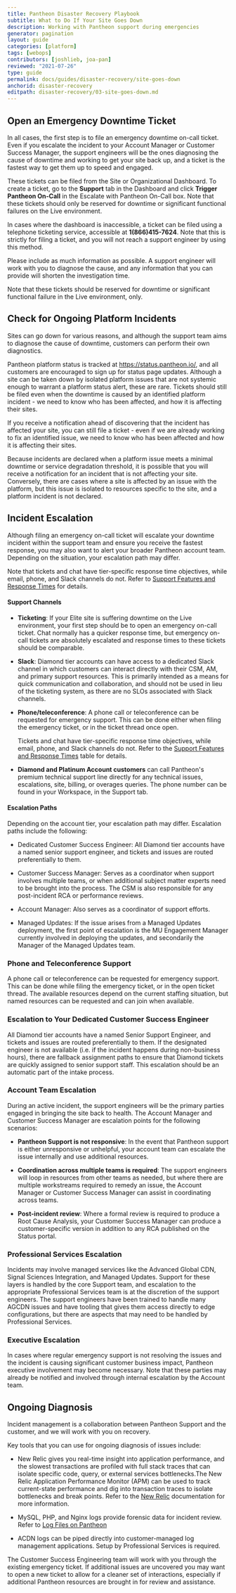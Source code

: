 ```yaml
---
title: Pantheon Disaster Recovery Playbook
subtitle: What to Do If Your Site Goes Down
description: Working with Pantheon support during emergencies
generator: pagination
layout: guide
categories: [platform]
tags: [webops]
contributors: [joshlieb, joa-pan]
reviewed: "2021-07-26"
type: guide
permalink: docs/guides/disaster-recovery/site-goes-down
anchorid: disaster-recovery
editpath: disaster-recovery/03-site-goes-down.md
---
```


## Open an Emergency Downtime Ticket

In all cases, the first step is to file an emergency downtime on-call ticket. Even if you escalate the incident to your Account Manager or Customer Success Manager, the support engineers will be the ones diagnosing the cause of downtime and working to get your site back up, and a ticket is the fastest way to get them up to speed and engaged.

These tickets can be filed from the Site or Organizational Dashboard. To create a ticket, go to the **Support** tab in the Dashboard and click **Trigger Pantheon On-Call** in the Escalate with Pantheon On-Call box. Note that these tickets should only be reserved for downtime or significant functional failures on the Live environment.

In cases where the dashboard is inaccessible, a ticket can be filed using a telephone ticketing service, accessible at **1(866)415-7624**. Note that this is strictly for filing a ticket, and you will not reach a support engineer by using this method.

Please include as much information as possible. A support engineer will work with you to diagnose the cause, and any information that you can provide will shorten the investigation time.

Note that these tickets should be reserved for downtime or significant functional failure in the Live environment, only.

## Check for Ongoing Platform Incidents

Sites can go down for various reasons, and although the support team aims to diagnose the cause of downtime, customers can perform their own diagnostics.

Pantheon platform status is tracked at https://status.pantheon.io/, and all customers are encouraged to sign up for status page updates. Although a site can be taken down by isolated platform issues that are not systemic enough to warrant a platform status alert, these are rare. Tickets should still be filed even when the downtime is caused by an identified platform incident - we need to know who has been affected, and how it is affecting their sites.

If you receive a notification ahead of discovering that the incident has affected your site, you can still file a ticket - even if we are already working to fix an identified issue, we need to know who has been affected and how it is affecting their sites.

Because incidents are declared when a platform issue meets a minimal downtime or service degradation threshold, it is possible that you will receive a notification for an incident that is not affecting your site. Conversely, there are cases where a site is affected by an issue with the platform, but this issue is isolated to resources specific to the site, and a platform incident is not declared.

## Incident Escalation

Although filing an emergency on-call ticket will escalate your downtime incident within the support team and ensure you receive the fastest response, you may also want to alert your broader Pantheon account team. Depending on the situation, your escalation path may differ.

Note that tickets and chat have tier-specific response time objectives, while email, phone, and Slack channels do not. Refer to [Support Features and Response Times](/guides/support/#support-features-and-response-times) for details.

#### Support Channels

* **Ticketing**: If your Elite site is suffering downtime on the Live environment, your first step should be to open an emergency on-call ticket. Chat normally has a quicker response time, but emergency on-call tickets are absolutely escalated and response times to these tickets should be comparable.

* **Slack**: Diamond tier accounts can have access to a dedicated Slack channel in which customers can interact directly with their CSM, AM, and primary support resources. This is primarily intended as a means for quick communication and collaboration, and should not be used in lieu of the ticketing system, as there are no SLOs associated with Slack channels.

* **Phone/teleconference**: A phone call or teleconference can be requested for emergency support. This can be done either when filing the emergency ticket, or in the ticket thread once open.

  <Alert title="Note" type="info" >

  Tickets and chat have tier-specific response time objectives, while email, phone, and Slack channels do not. Refer to the [Support Features and Response Times](/guides/support/#support-features-and-response-times) table for details.

  </Alert>

* **Diamond and Platinum Account customers** can call Pantheon's premium technical support line directly for any technical issues, escalations, site, billing, or overages queries. The phone number can be found in your Workspace, in the Support tab.

#### Escalation Paths

Depending on the account tier, your escalation path may differ. Escalation paths include the following:

* Dedicated Customer Success Engineer: All Diamond tier accounts have a named senior support engineer, and tickets and issues are routed preferentially to them.

* Customer Success Manager: Serves as a coordinator when support involves multiple teams, or when additional subject matter experts need to be brought into the process. The CSM is also responsible for any post-incident RCA or performance reviews.

* Account Manager: Also serves as a coordinator of support efforts.

* Managed Updates: If the issue arises from a Managed Updates deployment, the first point of escalation is the MU Engagement Manager currently involved in deploying the updates, and secondarily the Manager of the Managed Updates team.

### Phone and Teleconference Support

A phone call or teleconference can be requested for emergency support. This can be done while filing the emergency ticket, or in the open ticket thread. The available resources depend on the current staffing situation, but named resources can be requested and can join when available.

### Escalation to Your Dedicated Customer Success Engineer

All Diamond tier accounts have a named Senior Support Engineer, and tickets and issues are routed preferentially to them. If the designated engineer is not available (i.e. if the incident happens during non-business hours), there are fallback assignment paths to ensure that Diamond tickets are quickly assigned to senior support staff. This escalation should be an automatic part of the intake process.

### Account Team Escalation

During an active incident, the support engineers will be the primary parties engaged in bringing the site back to health. The Account Manager and Customer Success Manager are escalation points for the following scenarios:

* **Pantheon Support is not responsive**: In the event that Pantheon support is either unresponsive or unhelpful, your account team can escalate the issue internally and use additional resources.

* **Coordination across multiple teams is required**: The support engineers will loop in resources from other teams as needed, but where there are multiple workstreams required to remedy an issue, the Account Manager or Customer Success Manager can assist in coordinating across teams.

* **Post-incident review**: Where a formal review is required to produce a Root Cause Analysis, your Customer Success Manager can produce a customer-specific version in addition to any RCA published on the Status portal.

### Professional Services Escalation

Incidents may involve managed services like the Advanced Global CDN, Signal Sciences Integration, and Managed Updates. Support for these layers is handled by the core Support team, and escalation to the appropriate Professional Services team is at the discretion of the support engineers. The support engineers have been trained to handle many AGCDN issues and have tooling that gives them access directly to edge configurations, but there are aspects that may need to be handled by Professional Services.

### Executive Escalation

In cases where regular emergency support is not resolving the issues and the incident is causing significant customer business impact, Pantheon executive involvement may become necessary. Note that these parties may already be notified and involved through internal escalation by the Account team.

## Ongoing Diagnosis

Incident management is a collaboration between Pantheon Support and the customer, and we will work with you on recovery.

Key tools that you can use for ongoing diagnosis of issues include:

* New Relic gives you real-time insight into application performance, and the slowest transactions are profiled with full stack traces that can isolate specific code, query, or external services bottlenecks.The New Relic Application Performance Monitor (APM) can be used to track current-state performance and dig into transaction traces to isolate bottlenecks and break points. Refer to the [New Relic](/guides/new-relic) documentation for more information.

* MySQL, PHP, and Nginx logs provide forensic data for incident review. Refer to [Log Files on Pantheon](/guides/logs-pantheon)

* ACDN logs can be piped directly into customer-managed log management applications. Setup by Professional Services is required.

The Customer Success Engineering team will work with you through the existing emergency ticket. If additional issues are uncovered you may want to open a new ticket to allow for a cleaner set of interactions, especially if additional Pantheon resources are brought in for review and assistance.
